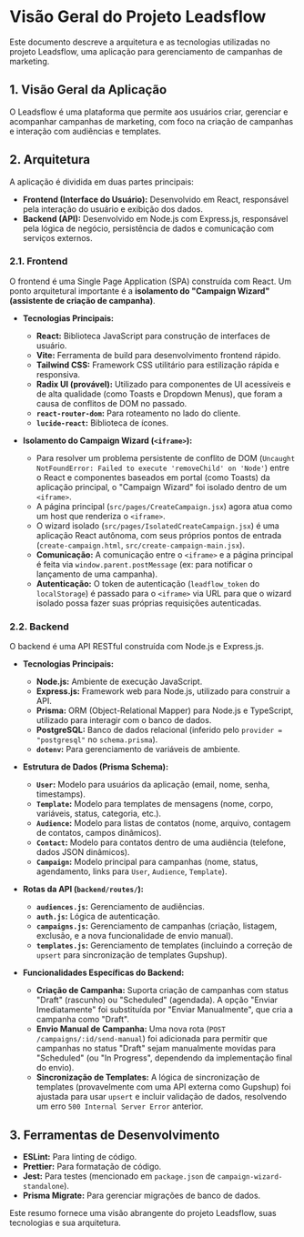 # Visão Geral do Projeto Leadsflow

Este documento descreve a arquitetura e as tecnologias utilizadas no projeto Leadsflow, uma aplicação para gerenciamento de campanhas de marketing.

## 1. Visão Geral da Aplicação

O Leadsflow é uma plataforma que permite aos usuários criar, gerenciar e acompanhar campanhas de marketing, com foco na criação de campanhas e interação com audiências e templates.

## 2. Arquitetura

A aplicação é dividida em duas partes principais:

*   **Frontend (Interface do Usuário):** Desenvolvido em React, responsável pela interação do usuário e exibição dos dados.
*   **Backend (API):** Desenvolvido em Node.js com Express.js, responsável pela lógica de negócio, persistência de dados e comunicação com serviços externos.

### 2.1. Frontend

O frontend é uma Single Page Application (SPA) construída com React. Um ponto arquitetural importante é a **isolamento do "Campaign Wizard" (assistente de criação de campanha)**.

*   **Tecnologias Principais:**
    *   **React:** Biblioteca JavaScript para construção de interfaces de usuário.
    *   **Vite:** Ferramenta de build para desenvolvimento frontend rápido.
    *   **Tailwind CSS:** Framework CSS utilitário para estilização rápida e responsiva.
    *   **Radix UI (provável):** Utilizado para componentes de UI acessíveis e de alta qualidade (como Toasts e Dropdown Menus), que foram a causa de conflitos de DOM no passado.
    *   **`react-router-dom`:** Para roteamento no lado do cliente.
    *   **`lucide-react`:** Biblioteca de ícones.

*   **Isolamento do Campaign Wizard (`<iframe>`):**
    *   Para resolver um problema persistente de conflito de DOM (`Uncaught NotFoundError: Failed to execute 'removeChild' on 'Node'`) entre o React e componentes baseados em portal (como Toasts) da aplicação principal, o "Campaign Wizard" foi isolado dentro de um `<iframe>`.
    *   A página principal (`src/pages/CreateCampaign.jsx`) agora atua como um host que renderiza o `<iframe>`.
    *   O wizard isolado (`src/pages/IsolatedCreateCampaign.jsx`) é uma aplicação React autônoma, com seus próprios pontos de entrada (`create-campaign.html`, `src/create-campaign-main.jsx`).
    *   **Comunicação:** A comunicação entre o `<iframe>` e a página principal é feita via `window.parent.postMessage` (ex: para notificar o lançamento de uma campanha).
    *   **Autenticação:** O token de autenticação (`leadflow_token` do `localStorage`) é passado para o `<iframe>` via URL para que o wizard isolado possa fazer suas próprias requisições autenticadas.

### 2.2. Backend

O backend é uma API RESTful construída com Node.js e Express.js.

*   **Tecnologias Principais:**
    *   **Node.js:** Ambiente de execução JavaScript.
    *   **Express.js:** Framework web para Node.js, utilizado para construir a API.
    *   **Prisma:** ORM (Object-Relational Mapper) para Node.js e TypeScript, utilizado para interagir com o banco de dados.
    *   **PostgreSQL:** Banco de dados relacional (inferido pelo `provider = "postgresql"` no `schema.prisma`).
    *   **`dotenv`:** Para gerenciamento de variáveis de ambiente.

*   **Estrutura de Dados (Prisma Schema):**
    *   **`User`:** Modelo para usuários da aplicação (email, nome, senha, timestamps).
    *   **`Template`:** Modelo para templates de mensagens (nome, corpo, variáveis, status, categoria, etc.).
    *   **`Audience`:** Modelo para listas de contatos (nome, arquivo, contagem de contatos, campos dinâmicos).
    *   **`Contact`:** Modelo para contatos dentro de uma audiência (telefone, dados JSON dinâmicos).
    *   **`Campaign`:** Modelo principal para campanhas (nome, status, agendamento, links para `User`, `Audience`, `Template`).

*   **Rotas da API (`backend/routes/`):**
    *   **`audiences.js`:** Gerenciamento de audiências.
    *   **`auth.js`:** Lógica de autenticação.
    *   **`campaigns.js`:** Gerenciamento de campanhas (criação, listagem, exclusão, e a nova funcionalidade de envio manual).
    *   **`templates.js`:** Gerenciamento de templates (incluindo a correção de `upsert` para sincronização de templates Gupshup).

*   **Funcionalidades Específicas do Backend:**
    *   **Criação de Campanha:** Suporta criação de campanhas com status "Draft" (rascunho) ou "Scheduled" (agendada). A opção "Enviar Imediatamente" foi substituída por "Enviar Manualmente", que cria a campanha como "Draft".
    *   **Envio Manual de Campanha:** Uma nova rota (`POST /campaigns/:id/send-manual`) foi adicionada para permitir que campanhas no status "Draft" sejam manualmente movidas para "Scheduled" (ou "In Progress", dependendo da implementação final do envio).
    *   **Sincronização de Templates:** A lógica de sincronização de templates (provavelmente com uma API externa como Gupshup) foi ajustada para usar `upsert` e incluir validação de dados, resolvendo um erro `500 Internal Server Error` anterior.

## 3. Ferramentas de Desenvolvimento

*   **ESLint:** Para linting de código.
*   **Prettier:** Para formatação de código.
*   **Jest:** Para testes (mencionado em `package.json` de `campaign-wizard-standalone`).
*   **Prisma Migrate:** Para gerenciar migrações de banco de dados.

Este resumo fornece uma visão abrangente do projeto Leadsflow, suas tecnologias e sua arquitetura.

